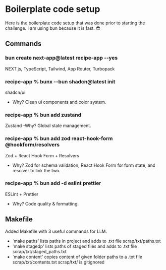 # Boilerplate code setup

Here is the boilerplate code setup that was done prior to starting the challenge. I am using bun because it is fast. 😎

## Commands
### bun create next-app@latest recipe-app --yes
NEXT.js, TypeScript, Tailwind, App Router, Turbopack

### recipe-app % bunx --bun shadcn@latest init
shadcn/ui
- Why? Clean ui components and color system.

### recipe-app % bun add zustand
Zustand
-Why? Global state management.

### recipe-app % bun add zod react-hook-form @hookform/resolvers
Zod + React Hook Form + Resolvers  
- Why? Zod for schema validation, React Hook Form for form state, and resolver to link the two.

### recipe-app % bun add -d eslint prettier
ESLint + Prettier  
- Why? Code quality & formatting.

## Makefile
Added Makefile with 3 useful commands for LLM. 
- 'make paths' lists paths in project and adds to .txt file scrap/txt/paths.txt
- 'make stagedp' lists paths of staged files and adds to .txt file scrap/txt/staged_paths.txt
- 'make content' copies content of given folder paths to a .txt file scrap/txt/contents.txt
scrap/txt/ is gitignored